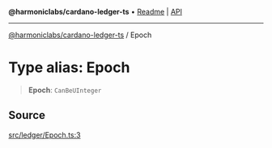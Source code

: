 **@harmoniclabs/cardano-ledger-ts** • [Readme](../Introduction) \| [API](../globals)

***

[@harmoniclabs/cardano-ledger-ts](../Introduction) / Epoch

# Type alias: Epoch

> **Epoch**: `CanBeUInteger`

## Source

[src/ledger/Epoch.ts:3](https://github.com/HarmonicLabs/cardano-ledger-ts/blob/d1659b0/src/ledger/Epoch.ts#L3)
